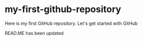 # my-first-github-repository
Here is my first GitHub repository. Let's get started with GitHub

READ.ME has been updated

